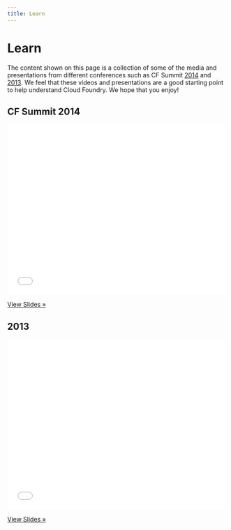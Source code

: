 ```yaml
---
title: Learn
---
```


# Learn

The content shown on this page is a collection of some of the media and presentations from different conferences such as CF Summit [2014](http://cfsummit.com/) and [2013](http://cfsummit.com/2013).  We feel that these videos and presentations are a good starting point to help understand Cloud Foundry. We hope that you enjoy!


## CF Summit 2014

<iframe width="500" height="390" src="//www.youtube.com/embed/videoseries?list=PLhuMOCWn4P9irMaMNNIGQ8i0svMdFJWb9" frameborder="0" allowfullscreen></iframe>

[View Slides »](http://www.slideshare.net/Pivotal/tagged/Cloud%20Foundry%20Summit)


## 2013

<iframe width="500" height="390" src="//www.youtube.com/embed/videoseries?list=PLhuMOCWn4P9hjLm1Vf-fLjETALC1ikSkb" frameborder="0" allowfullscreen></iframe>

[View Slides »](http://www.slideshare.net/platformcf)